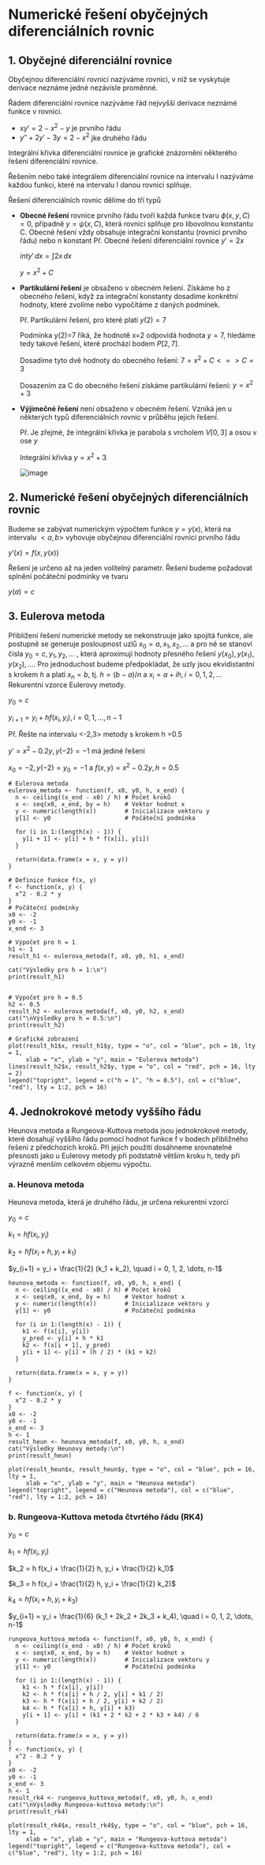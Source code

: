 # Numerické řešení obyčejných diferenciálních rovnic

## 1. Obyčejné diferenciální rovnice

Obyčejnou diferenciální rovnicí nazýváme rovnici, v níž se vyskytuje derivace neznáme jedné nezávisle proměnné.

Řádem diferenciální rovnice nazýváme řád nejvyšší derivace neznámé funkce v rovnici.
- $xy' = 2 - x^2 - y$ je prvního řádu
- $y'' + 2y' - 3y = 2 - x^2$ jke druhého řádu

Integrální křivka diferenciální rovnice je grafické znázornění některého řešení diferenciální rovnice.

Řešením nebo také integrálem diferenciální rovnice na intervalu I nazýváme každou funkci, které na intervalu I danou rovnici splňuje. 

Řešení diferenciálních rovnic dělíme do tří typů
- **Obecné řešení** rovnice prvního řádu tvoří každá funkce tvaru $\phi(x, y, C) = 0$, případně $y = \psi(x, C)$, která rovnici splňuje pro libovolnou konstantu C. Obecné řešení vždy obsahuje integrační konstantu (rovnici prvního řádu) nebo n konstant
  Př. Obecné řešení diferenciální rovnice $y'=2x$
  
  $int y' \, dx = \int 2x \, dx$
  
  $y = x^2 + C$
- **Partikulární řešení** je obsaženo v obecném řešení. Získáme ho z obecného řešení, když za integrační konstanty dosadíme konkrétní hodnoty, které zvolíme nebo vypočítáme z daných podmínek.

  Př. Partikulární řešení, pro které platí $y(2)=7$

  Podmínka y(2)=7 říká, že hodnotě x=2 odpovídá hodnota $y=7$, hledáme tedy takové řešení, které prochází bodem $P[2,7]$.

  Dosadíme tyto dvě hodnoty do obecného řešení: $7= x^2+C<=>C=3$

  Dosazením za C do obecného řešení získáme partikulární řešení: $y=x^2+3$
  
- **Výjimečné řešení** není obsaženo v obecném řešení. Vzniká jen u některých typů diferenciálních rovnic v průběhu jejich řešení.

  Př. Je zřejmé, že integrální křivka je parabola s vrcholem $V[0,3]$ a osou v ose $y$
  
  Integrální křivka $y=x^2+3$

  ![image](https://github.com/user-attachments/assets/76b291ef-6c12-4b3d-8d9c-bb12a4e9b52c)


## 2. Numerické řešení obyčejných diferenciálních rovnic

Budeme se zabývat numerickým výpočtem funkce $y=y(x)$, která na intervalu $<a,b>$ vyhovuje obyčejnou diferenciální rovnici prvního řádu

$y' (x)=f(x,y(x))$

Řešení je určeno až na jeden volitelný parametr. Řešení budeme požadovat splnění počáteční podmínky ve tvaru

$y(a)=c$

## 3. Eulerova metoda

Přiblížení řešení numerické metody se nekonstruuje jako spojitá funkce, ale postupně se generuje posloupnost uzlů $x_0=a,x_1,x_2,…$ a pro ně se stanoví čísla $y_0=c,y_1,y_2,…$ , která aproximují hodnoty přesného řešení $y(x_0 ),y(x_1 ),y(x_2 ),….$ Pro jednoduchost budeme předpokládat, že uzly jsou ekvidistantní s krokem $h$ a platí $x_n=b$, tj. $h=(b-a)/n$ a $x_i=a+ih, i=0,1,2,…$
Rekurentní vzorce Eulerovy metody.

$y_0=c$

$y_{i+1}=y_i+hf(x_i, y_i), i=0, 1, ..., n-1$

Př. Řešte na intervalu <-2,3> metody s krokem h =0.5

$y'=x^2 -0.2y, y(-2)=-1$ má jediné řešení

$x_0=-2, y(-2)=y_0=-1$ a $f(x,y)=x^2-0.2y, h=0.5$
```
# Eulerova metoda
eulerova_metoda <- function(f, x0, y0, h, x_end) {
  n <- ceiling((x_end - x0) / h) # Počet kroků
  x <- seq(x0, x_end, by = h)    # Vektor hodnot x
  y <- numeric(length(x))        # Inicializace vektoru y
  y[1] <- y0                     # Počáteční podmínka
  
  for (i in 1:(length(x) - 1)) {
    y[i + 1] <- y[i] + h * f(x[i], y[i])
  }
  
  return(data.frame(x = x, y = y))
}

# Definice funkce f(x, y)
f <- function(x, y) {
  x^2 - 0.2 * y
}
# Počáteční podmínky
x0 <- -2
y0 <- -1
x_end <- 3

# Výpočet pro h = 1
h1 <- 1
result_h1 <- eulerova_metoda(f, x0, y0, h1, x_end)

cat("Výsledky pro h = 1:\n")
print(result_h1)


# Výpočet pro h = 0.5
h2 <- 0.5
result_h2 <- eulerova_metoda(f, x0, y0, h2, x_end)
cat("\nVýsledky pro h = 0.5:\n")
print(result_h2)

# Grafické zobrazení
plot(result_h1$x, result_h1$y, type = "o", col = "blue", pch = 16, lty = 1,
     xlab = "x", ylab = "y", main = "Eulerova metoda")
lines(result_h2$x, result_h2$y, type = "o", col = "red", pch = 16, lty = 2)
legend("topright", legend = c("h = 1", "h = 0.5"), col = c("blue", "red"), lty = 1:2, pch = 16)
```

## 4. Jednokrokové metody vyššího řádu

Heunova metoda a Rungeova-Kuttova metoda jsou jednokrokové metody, které dosahují vyššího řádu pomocí hodnot funkce f v bodech přibližného řešení z předchozích kroků. Při jejich použití dosáhneme srovnatelné přesnosti jako u Eulerovy metody při podstatně větším kroku h, tedy při výrazně menším celkovém objemu výpočtu.

### a. Heunova metoda

Heunova metoda, která je druhého řádu, je určena rekurentní vzorci

$y_0=c$

$k_1=hf(x_i,y_i)$

$k_2=hf(x_i+h,y_i+k_1)$

$y_{i+1} = y_i + \frac{1}{2} (k_1 + k_2), \quad i = 0, 1, 2, \dots, n-1$

```
heunova_metoda <- function(f, x0, y0, h, x_end) {
  n <- ceiling((x_end - x0) / h) # Počet kroků
  x <- seq(x0, x_end, by = h)    # Vektor hodnot x
  y <- numeric(length(x))        # Inicializace vektoru y
  y[1] <- y0                     # Počáteční podmínka
  
  for (i in 1:(length(x) - 1)) {
    k1 <- f(x[i], y[i])
    y_pred <- y[i] + h * k1
    k2 <- f(x[i + 1], y_pred)
    y[i + 1] <- y[i] + (h / 2) * (k1 + k2)
  }
  
  return(data.frame(x = x, y = y))
}

f <- function(x, y) {
  x^2 - 0.2 * y
}
x0 <- -2
y0 <- -1
x_end <- 3
h <- 1
result_heun <- heunova_metoda(f, x0, y0, h, x_end)
cat("Výsledky Heunovy metody:\n")
print(result_heun)

plot(result_heun$x, result_heun$y, type = "o", col = "blue", pch = 16, lty = 1,
     xlab = "x", ylab = "y", main = "Heunova metoda")
legend("topright", legend = c("Heunova metoda"), col = c("blue", "red"), lty = 1:2, pch = 16)
```
### b. Rungeova-Kuttova metoda čtvrtého řádu (RK4)

$y_0 = c$

$k_1 = h f(x_i, y_i)$

$k_2 = h f(x_i + \frac{1}{2} h, y_i + \frac{1}{2} k_1)$

$k_3 = h f(x_i + \frac{1}{2} h, y_i + \frac{1}{2} k_2)$

$k_4 = h f(x_i + h, y_i + k_3)$

$y_{i+1} = y_i + \frac{1}{6} (k_1 + 2k_2 + 2k_3 + k_4), \quad i = 0, 1, 2, \dots, n-1$

```
rungeova_kuttova_metoda <- function(f, x0, y0, h, x_end) {
  n <- ceiling((x_end - x0) / h) # Počet kroků
  x <- seq(x0, x_end, by = h)    # Vektor hodnot x
  y <- numeric(length(x))        # Inicializace vektoru y
  y[1] <- y0                     # Počáteční podmínka
  
  for (i in 1:(length(x) - 1)) {
    k1 <- h * f(x[i], y[i])
    k2 <- h * f(x[i] + h / 2, y[i] + k1 / 2)
    k3 <- h * f(x[i] + h / 2, y[i] + k2 / 2)
    k4 <- h * f(x[i] + h, y[i] + k3)
    y[i + 1] <- y[i] + (k1 + 2 * k2 + 2 * k3 + k4) / 6
  }
  
  return(data.frame(x = x, y = y))
}
f <- function(x, y) {
  x^2 - 0.2 * y
}
x0 <- -2
y0 <- -1
x_end <- 3
h <- 1
result_rk4 <- rungeova_kuttova_metoda(f, x0, y0, h, x_end)
cat("\nVýsledky Rungeova-kuttova metody:\n")
print(result_rk4)

plot(result_rk4$x, result_rk4$y, type = "o", col = "blue", pch = 16, lty = 1,
     xlab = "x", ylab = "y", main = "Rungeova-kuttova metoda")
legend("topright", legend = c("Rungeova-kuttova metoda"), col = c("blue", "red"), lty = 1:2, pch = 16)
```
